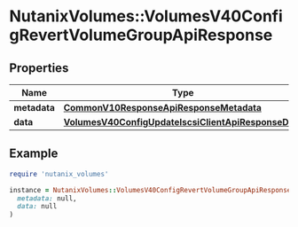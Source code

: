 # NutanixVolumes::VolumesV40ConfigRevertVolumeGroupApiResponse

## Properties

| Name | Type | Description | Notes |
| ---- | ---- | ----------- | ----- |
| **metadata** | [**CommonV10ResponseApiResponseMetadata**](CommonV10ResponseApiResponseMetadata.md) |  | [optional] |
| **data** | [**VolumesV40ConfigUpdateIscsiClientApiResponseData**](VolumesV40ConfigUpdateIscsiClientApiResponseData.md) |  | [optional] |

## Example

```ruby
require 'nutanix_volumes'

instance = NutanixVolumes::VolumesV40ConfigRevertVolumeGroupApiResponse.new(
  metadata: null,
  data: null
)
```

